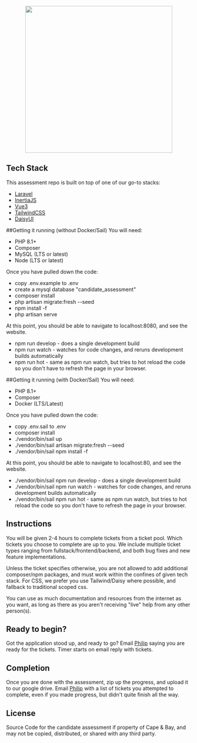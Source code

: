 <p align="center"><a href="https://laravel.com" target="_blank"><img src="https://raw.githubusercontent.com/laravel/art/master/logo-lockup/5%20SVG/2%20CMYK/1%20Full%20Color/laravel-logolockup-cmyk-red.svg" width="400"></a></p>

## Tech Stack

This assessment repo is built on top of one of our go-to stacks:
- [Laravel](https://laravel.com/docs)
- [InertiaJS](https://inertiajs.com/how-it-works)
- [Vue3](https://vuejs.org/guide/introduction.html)
- [TailwindCSS](https://tailwindcss.com/docs)
- [DaisyUI](https://daisyui.com/components/)

##Getting it running (without Docker/Sail)
You will need:
- PHP 8.1+
- Composer
- MySQL (LTS or latest)
- Node (LTS or latest)

Once you have pulled down the code:
- copy .env.example to .env
- create a mysql database "candidate_assessment"
- composer install
- php artisan migrate:fresh --seed
- npm install -f
- php artisan serve

At this point, you should be able to navigate to localhost:8080, and see the website.
- npm run develop - does a single development build
- npm run watch - watches for code changes, and reruns development builds automatically
- npm run hot - same as npm run watch, but tries to hot reload the code so you don't have to refresh the page in your browser.

##Getting it running (with Docker/Sail)
You will need:
- PHP 8.1+
- Composer
- Docker (LTS/Latest)

Once you have pulled down the code:
- copy .env.sail to .env
- composer install
- ./vendor/bin/sail up
- ./vendor/bin/sail artisan migrate:fresh --seed
- ./vendor/bin/sail npm install -f

At this point, you should be able to navigate to localhost:80, and see the website.
- ./vendor/bin/sail npm run develop - does a single development build
- ./vendor/bin/sail npm run watch - watches for code changes, and reruns development builds automatically
- ./vendor/bin/sail npm run hot - same as npm run watch, but tries to hot reload the code so you don't have to refresh the page in your browser.


## Instructions
You will be given 2-4 hours to complete tickets from a ticket pool.  Which tickets you choose to complete are up to you. We include multiple ticket types ranging from fullstack/frontend/backend, and both bug fixes and new feature implementations.

Unless the ticket specifies otherwise, you are not allowed to add additional composer/npm packages, and must work within the confines of given tech stack. For CSS, we prefer you use Tailwind/Daisy where possible, and fallback to traditional scoped css.

You can use as much documentation and resources from the internet as you want, as long as there as you aren't receiving "live" help from any other person(s).

## Ready to begin?
Got the application stood up, and ready to go? Email [Philip](mailto:philip@capeandbay.com) saying you are ready for the tickets. Timer starts on email reply with tickets.

## Completion

Once you are done with the assessment, zip up the progress, and upload it to our google drive. Email [Philip](mailto:philip@capeandbay.com) with a list of tickets you attempted to complete, even if you made progress, but didn't quite finish all the way.

## License

Source Code for the candidate assessment if property of Cape & Bay, and may not be copied, distributed, or shared with any third party.
